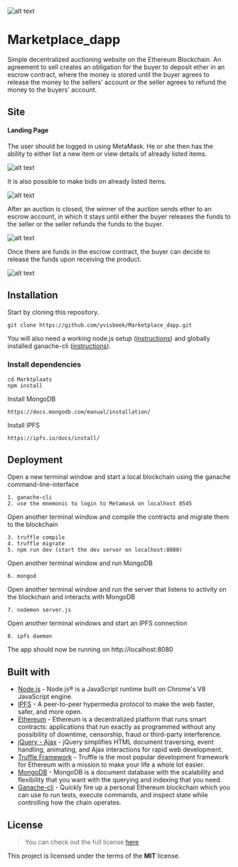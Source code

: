 ![alt text](https://github.com/yvisbeek/Marketplace_dapp/blob/master/img/Homepage.png "Screenshot 1")

# Marketplace_dapp

Simple decentralized auctioning website on the Ethereum Blockchain. An agreement to sell creates an obligation for the buyer to deposit ether in an escrow contract, where the money is stored until the buyer agrees to release the money to the sellers'
account or the seller agrees to refund the money to the buyers' account.

## Site

#### Landing Page

The user should be logged in using MetaMask. He or she then has the ability to either list a new item or view details of already listed items.

![alt text](https://github.com/yvisbeek/Marketplace_dapp/blob/master/img/gif1.gif "Gif 1")


It is also possible to make bids on already listed items.

![alt text](https://github.com/yvisbeek/Marketplace_dapp/blob/master/img/gif2.gif "Gif 2")


After an auction is closed, the winner of the auction sends ether to an escrow account, in which it stays until either the buyer releases the funds to the seller or the seller refunds the funds to the buyer.

![alt text](https://github.com/yvisbeek/Marketplace_dapp/blob/master/img/gif4.gif "Gif 4")


Once there are funds in the escrow contract, the buyer can decide to release the funds upon receiving the product.

![alt text](https://github.com/yvisbeek/Marketplace_dapp/blob/master/img/gif5.gif "Gif 5")

## Installation

Start by cloning this repository.

```
git clone https://github.com/yvisbeek/Marketplace_dapp.git
```

You will also need a working node.js setup ([instructions](https://github.com/nodejs/node/wiki)) and globally installed ganache-cli ([instructions](https://github.com/trufflesuite/ganache-cli)).

### Install dependencies

```
cd Marktplaats
npm install
```

Install MongoDB

`https://docs.mongodb.com/manual/installation/`

Install IPFS

`https://ipfs.io/docs/install/`


## Deployment

Open a new terminal window and start a local blockchain using the ganache command-line-interface

```
1. ganache-cli
2. use the mnemonic to login to Metamask on localhost 8545
```

Open another terminal window and compile the contracts and migrate them to the blockchain
```
3. truffle compile
4. truffle migrate
5. npm run dev (start the dev server on localhost:8080)
```
Open another terminal window and run MongoDB

```
6. mongod
```

Open another terminal window and run the server that listens to activity on the blockchain and interacts with MongoDB

```
7. nodemon server.js
```

Open another terminal windows and start an IPFS connection

```
8. ipfs daemon
```

The app should now be running on http://localhost:8080

## Built with

- [Node.js](https://nodejs.org/en/) - Node.js® is a JavaScript runtime built on Chrome's V8 JavaScript engine.
- [IPFS](https://ipfs.io/) - A peer-to-peer hypermedia protocol to make the web faster, safer, and more open.
- [Ethereum](https://www.ethereum.org/) - Ethereum is a decentralized platform that runs smart contracts: applications that run exactly as programmed without any possibility of downtime, censorship, fraud or third-party interference.
- [jQuery - Ajax](http://www.w3schools.com/jquery/jquery_ref_ajax.asp) - jQuery simplifies HTML document traversing, event handling, animating, and Ajax interactions for rapid web development.
- [Truffle Framework](http://truffleframework.com/) - Truffle is the most popular development framework for Ethereum with a mission to make your life a whole lot easier.
- [MongoDB](https://www.mongodb.com/) - MongoDB is a document database with the scalability and flexibility that you want with the querying and indexing that you need.
- [Ganache-cli](http://truffleframework.com/ganache/) - Quickly fire up a personal Ethereum blockchain which you can use to run tests, execute commands, and inspect state while controlling how the chain operates.

## License
>You can check out the full license [here](https://github.com/yvisbeek/Marketplace_dapp/blob/master/LICENSE)

This project is licensed under the terms of the **MIT** license.
